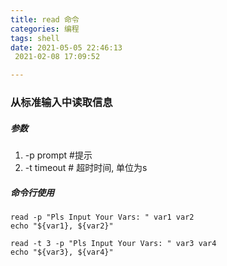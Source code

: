 ```yaml
---
title: read 命令
categories: 编程
tags: shell
date: 2021-05-05 22:46:13
 2021-02-08 17:09:52

---
```

### 从标准输入中读取信息

##### 参数
1. -p prompt #提示
2. -t timeout # 超时时间, 单位为s
##### 命令行使用
``` shell
read -p "Pls Input Your Vars: " var1 var2
echo "${var1}, ${var2}"

read -t 3 -p "Pls Input Your Vars: " var3 var4
echo "${var3}, ${var4}"

```
